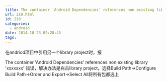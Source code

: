 ```yaml
---
title: The container 'Android Dependencies' references non existing library
url: 210.html
id: 210
categories:
  - android
date: 2014-10-23 09:28:43
tags:
---
```


在andriod项目中引用另一个library project时，报

The container 'Android Dependencies' references non existing library 'xxxxxxx' 错误，解决办法是右击library project，选择Build Path->Configure Build Path->Order and Export->Select All将所有包都选上